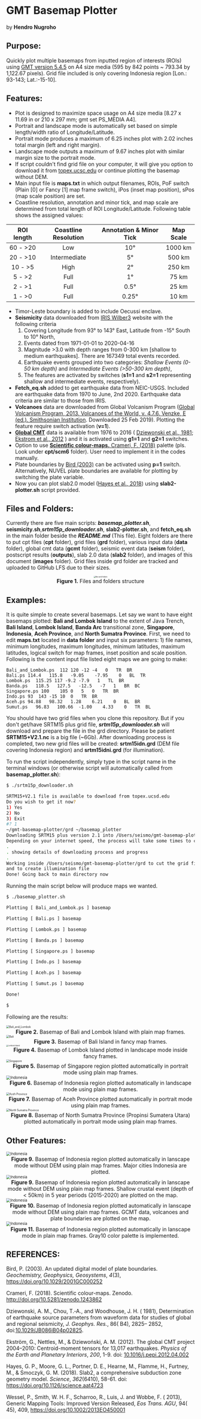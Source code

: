 # GMT Basemap Plotter

by **Hendro Nugroho**

## **Purpose:**

Quickly plot multiple basemaps from inputted region of interests (ROIs) using [GMT version 5.4.5](https://github.com/GenericMappingTools/gmt/releases/tag/5.4.5) on A4 size media (595 by 842 points ~ 793.34 by 1,122.67 pixels). Grid file included is only covering Indonesia region [Lon.: 93-143; Lat.:-15-10].

## **Features:**
   * Plot is designed to maximize space usage on A4 size media [8.27 x 11.69 in or 210 x 297 mm; gmt set PS_MEDIA A4].
   * Portrait and landscape mode is automatically set based on simple length/width ratio of Longitude/Latitude.
   * Portrait mode produces a maximum of 6.25 inches plot with 2.02 inches total margin (left and right margin).
   * Landscape mode outputs a maximum of 9.67 inches plot with similar margin size to the portrait mode.
   * If script couldn't find grid file on your computer, it will give you option to download it from [topex.ucsc.edu](ftp://topex.ucsd.edu/pub/srtm15_plus) or continue plotting the basemap without DEM.
   * Main input file is **maps.txt** in which output filenames, ROIs, PoF switch (Plain [0] or Fancy [1] map frame switch), iPos (inset map position), sPos (map scale position) are set.
   * Coastline resolution, annotation and minor tick, and map scale are determined from total length of ROI Longitude/Latitude. Following table shows the assigned values:

| ROI length | Coastline Resolution | Annotation & Minor Tick | Map Scale |
|:----------:|:--------------------:|:-----------------------:|:---------:|
| 60 - >20   | Low                  | 10&deg;              | 1000 km   |
| 20 - >10   | Intermediate         |  5&deg;              |  500 km   |
| 10 -  >5   | High                 |  2&deg;              |  250 km   |
|  5 -  >2   | Full                 |  1&deg;               |   75 km   |
|  2 -  >1   | Full                 |  0.5&deg;            |   25 km   |
|  1 -  >0   | Full                 |  0.25&deg;           |   10 km   |

   * Timor-Leste boundary is added to include Oecussi enclave.
   * **Seismicity** data downloaded from [IRIS Wilber3](http://ds.iris.edu/wilber3/find_event) website with the following criteria
      1. Covering Longitude from 93&deg; to 143&deg; East, Latitude from -15&deg; South to 10&deg; North,
      2. Events dated from 1971-01-01 to 2020-04-16
      3. Magnitude >3.0 with depth ranges from 0-300 km [shallow to medium earthquakes]. There are 167349 total events recorded.
      4. Earthquake events grouped into two categories: *Shallow Events (0-50 km depth)* and *Intermediate Events (>50-300 km depth)*,
      5. The features are activated by switches (**s1=1** and **s2=1** representing shallow and intermediate events, respectively).
* **Fetch_eq.sh** added to get earthquake data from NEIC-USGS. Included are earthquake data from 1970 to June, 2nd 2020. Earthquake data criteria are similar to those from IRIS.
* **Volcanoes** data are downloaded from Global Volcanism Program ([Global Volcanism Program, 2013. Volcanoes of the World, v. 4.7.6. Venzke, E (ed.). Smithsonian Institution]( https://doi.org/10.5479/si.GVP.VOTW4-2013). Downloaded 25 Feb 2019). Plotting the feature require switch activation (**v=1**).
* [**Global CMT**](https://www.globalcmt.org) data is available from 1976 to 2016 ( [Dziewonski et al., 1981](https://doi:10.1029/JB086iB04p02825); [Ekstrom et al., 2012](https://doi:10.1016/j.pepi.2012.04.002) ) and it is activated using **g1=1** and **g2=1** switches.
* Option to use [**Scientific colour-maps.** Crameri, F. (2018)](http://doi.org/10.5281/zenodo.1243862) palette (pls. Look under **cpt/scm6** folder). User need to implement it in the codes manually.
* Plate boundaries by [Bird (2003)](https://doi.org/10.1029/2001GC000252) can be activated using **p=1** switch. Alternatively, NUVEL plate boundaries are available for plotting by switching the plate variable.
* Now you can plot slab2.0 model ([Hayes et al., 2018](https://doi.org/10.1126/science.aat4723)) using **slab2-plotter.sh** script provided.

## **Files and Folders:**

Currently there are five main scripts: **_basemap_plotter.sh_**, **seismicity.sh**,**_srtm15p_downloader.sh_**, **slab2-plotter.sh**, and **fetch_eq.sh** in the main folder beside the **_README.md_** (This file). Eight folders are there to put cpt files (**cpt** folder), grid files (**grd** folder), various input data (**data** folder), global cmt data (**gcmt** folder), seismic event data (**seism** folder), postscript results (**outputs**), slab 2.0 data (**slab2** folder), and images of this document (**images** folder). Grid files inside grd folder are  tracked and uploaded to GitHub LFS due to their sizes.

<div align="center"><img src="./images/ff.jpg" alt="files and folders" style="zoom:30%;" /></div>

<div align="center"><b>Figure 1.</b> Files and folders structure</div>

## **Examples:**
It is quite simple to create several basemaps. Let say we want to have eight basemaps plotted: **Bali and Lombok Island** to the extent of Java Trench, **Bali Island**, **Lombok Island**, **Banda Arc** transitional zone, **Singapore**, **Indonesia**, **Aceh Province**, and **North Sumatra Province**. First, we need to edit **maps.txt** located in **data folder** and input six parameters: 1) file names, minimum longitudes, maximum longitudes, minimum latitudes, maximum latitudes, logical switch for map frames, inset position and scale position. Following is the content input file listed eight maps we are going to make:

```
Bali_and_Lombok.ps  112 120 -12 -4   0   TR  BR
Bali.ps 114.4   115.8   -9.05    -7.95    0   BL  TR
Lombok.ps  115.25 117 -9.2 -7.9   1   TL  BR
Banda.ps   118.5   127.5   -12.5   -7   1   BR  BC
Singapore.ps 100    105 0   5   0   TR  BR
Indo.ps 93  143 -15 10  0   TR  BR
Aceh.ps 94.88   98.32   1.28    6.21    0   BL  BR
Sumut.ps   96.83   100.66  -1.00    4.33    0   TR  BL
```

You should have two grid files when you clone this repository. But if you don't get/have SRTM15 plus grid file, **_srtm15p_downloader.sh_** will download and prepare the file in the grd directory. Please be patient **SRTM15+V2.1.nc** is a big file (~6Gb). After downloading process is completed, two new grid files will be created: **srtm15idn.grd** (DEM file covering Indonesia region) and **srtm15idni.grd** (for illumination).

To run the script independently, simply type in the script name in the terminal windows (or otherwise script will automatically called from **basemap_plotter.sh**):

``` bash
$ ./srtm15p_downloader.sh

SRTM15+V2.1 file is available to download from topex.ucsd.edu
Do you wish to get it now?
1) Yes
2) No
3) Exit
#? 1
~/gmt-basemap-plotter/grd ~/basemap_plotter
Downloading SRTM15 plus version 2.1 into /Users/seismo/gmt-basemap-plotter/grd
Depending on your internet speed, the process will take some times to complete
.
. showing details of downloading process and progress
.
Working inside /Users/seismo/gmt-basemap-plotter/grd to cut the grid file
and to create illumination file
Done! Going back to main directory now
```

Running the main script below will produce maps we wanted.

```bash
$ ./basemap_plotter.sh

Plotting [ Bali_and_Lombok.ps ] basemap

Plotting [ Bali.ps ] basemap

Plotting [ Lombok.ps ] basemap

Plotting [ Banda.ps ] basemap

Plotting [ Singapore.ps ] basemap

Plotting [ Indo.ps ] basemap

Plotting [ Aceh.ps ] basemap

Plotting [ Sumut.ps ] basemap

Done!

$
```

Following are the results:

<img src="./outputs/basic-maps-asym/Bali_and_Lombok.jpg" alt="Bali_and_Lombok" style="zoom:50%;" />

<div align="center"><b>Figure 2.</b> Basemap of Bali and Lombok Island with plain map frames.</div>

<img src="./outputs/basic-maps-asym/Bali.jpg" alt="Bali" style="zoom:50%;" />

<div align="center"><b>Figure 3.</b> Basemap of Bali Island in fancy map frames.</div>

<img src="./outputs/basic-maps-asym/Lombok.jpg" alt="Lombok Island" style="zoom:32%;" />

<div align="center"><b>Figure 4.</b> Basemap of Lombok Island plotted in landscape mode inside fancy frames.</div>

<img src="./outputs/basic-maps-asym/Singapore.jpg" alt="Singapore" style="zoom:50%;" />

<div align="center"><b>Figure 5.</b> Basemap of Singapore region plotted automatically in portrait mode using plain map frames.</div>

<img src="./outputs/basic-maps-asym/Indo.jpg" alt="Indonesia" style="zoom:70%;" />

<div align="center"><b>Figure 6.</b> Basemap of Indonesia region plotted automatically in landscape mode using plain map frames.</div>

<img src="./outputs/basic-maps-asym/Aceh.jpg" alt="Aceh Province" style="zoom:50%;" />

<div align="center"><b>Figure 7.</b> Basemap of Aceh Province plotted automatically in portrait mode using plain map frames.</div>

<img src="./outputs/basic-maps-asym/Sumut.jpg" alt="North Sumatra Province" style="zoom:50%;" />

<div align="center"><b>Figure 8.</b> Basemap of North Sumatra Province (Propinsi Sumatera Utara) plotted automatically in portrait mode using plain map frames.</div>

## **Other Features:**

<img src="./outputs/Indo.jpg" alt="Indonesia" style="zoom:70%;" />

<div align="center"><b>Figure 9.</b> Basemap of Indonesia region plotted automatically in lanscape mode without DEM using plain map frames. Major cities Indonesia are plotted.</div>

<img src="./outputs/seismicity/Indo-eq15to20.jpg" alt="Indonesia" style="zoom:70%;" />

<div align="center"><b>Figure 9.</b> Basemap of Indonesia region plotted automatically in lanscape mode without DEM using plain map frames. Shallow crustal event (depth of < 50km) in 5 year periods (2015-2020) are plotted on the map.</div>

<img src="./outputs/seismicity/Indo-gcmt.jpg" alt="Indonesia" style="zoom:70%;" />

<div align="center"><b>Figure 10.</b> Basemap of Indonesia region plotted automatically in lanscape mode without DEM using plain map frames. GCMT data, volcanoes and plate boundaries are plotted on the map.</div>

<img src="./outputs/basic-maps-gray10/Indo.jpg" alt="Indonesia" style="zoom:70%;" />

<div align="center"><b>Figure 11.</b> Basemap of Indonesia region plotted automatically in lanscape mode in plain map frames. Gray10 color palette is implemented.</div>

## **REFERENCES:**

Bird, P. (2003). An updated digital model of plate boundaries. *Geochemistry, Geophysics, Geosystems*, *4*(3), https://doi.org/10.1029/2001GC000252

Crameri, F. (2018). Scientific colour-maps. Zenodo. http://doi.org/10.5281/zenodo.1243862

Dziewonski, A. M.,  Chou, T.‐A., and  Woodhouse, J. H. ( 1981),  Determination of earthquake source parameters from waveform data for studies of global and regional seismicity, *J. Geophys. Res.*,  86( B4),  2825– 2852, doi:[10.1029/JB086iB04p02825](https://doi.org/10.1029/JB086iB04p02825).

Ekström, G., Nettles, M., & Dziewoński, A. M. (2012). The global CMT project 2004–2010: Centroid-moment tensors for 13,017 earthquakes. *Physics of the Earth and Planetary Interiors*, *200*, 1-9. doi: [10.1016/j.pepi.2012.04.002](https://doi.org/10.1016/j.pepi.2012.04.002)

Hayes, G. P., Moore, G. L., Portner, D. E., Hearne, M., Flamme, H.,  Furtney, M., & Smoczyk, G. M. (2018). Slab2, a comprehensive  subduction zone geometry model. *Science*, *362*(6410), 58-61. doi: https://doi.org/10.1126/science.aat4723

Wessel, P.,  Smith, W. H. F.,  Scharroo, R.,  Luis, J. and  Wobbe, F. ( 2013),  Generic Mapping Tools: Improved Version Released, *Eos Trans. AGU*,  94( 45),  409, https://doi.org/10.1002/2013EO450001

